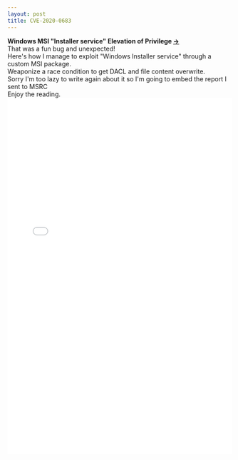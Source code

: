 ```yaml
---
layout: post
title: CVE-2020-0683
---
```

__Windows MSI "Installer service" Elevation of Privilege [->](https://docs.microsoft.com/en-us/windows/win32/msi/windows-installer-portal)__   
That was a fun bug and unexpected!  
Here's how I manage to exploit "Windows Installer service" through a custom MSI package.  
Weaponize a race condition to get DACL and file content overwrite.  
Sorry I'm too lazy to write again about it so I'm going to embed the report I sent to MSRC  
Enjoy the reading.  
<object data="/Assets/MSI_EoP_New.pdf" type="application/pdf" height="800px" width="100%" >
    <embed src="/Assets/MSI_EoP_New.pdf" type="application/pdf" height="800px" width="100%" />
</object>
    
